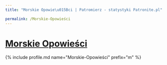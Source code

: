 ```yaml
---
title: "Morskie Opowie\u015Bci | Patromierz - statystyki Patronite.pl"

permalink: /Morskie-Opowieści
---
```


# [Morskie Opowieści](https://patronite.pl/Morskie-Opowieści)

{% include profile.md name="Morskie-Opowieści" prefix="m" %}
